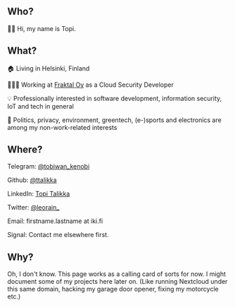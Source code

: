 ## Who?

👋🏻 Hi, my name is Topi.


## What?

🏠 Living in Helsinki, Finland

👨🏻‍💻 Working at [Fraktal Oy](https://www.fraktal.fi) as a Cloud Security Developer

💡 Professionally interested in software development, information security, IoT and tech in general

🌱 Politics, privacy, environment, greentech, (e-)sports and electronics are among my non-work-related interests



## Where?

Telegram: [@tobiwan_kenobi](https://t.me/tobiwan_kenobi)

Github: [@ttalikka](https://github.com/ttalikka)

LinkedIn: [Topi Talikka](https://www.linkedin.com/in/ttalikka/)

Twitter: [@leorain_](https://twitter.com/leorain_)

Email: firstname.lastname at iki.fi

Signal: Contact me elsewhere first.


## Why?

Oh, I don't know. This page works as a calling card of sorts for now. I might document some of my projects here later on. (Like running Nextcloud under this same domain, hacking my garage door opener, fixing my motorcycle etc.) 
